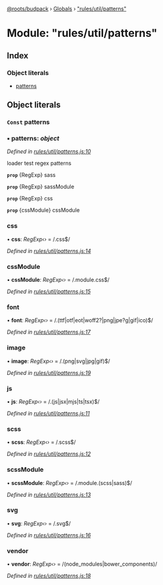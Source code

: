 [@roots/budpack](../README.md) › [Globals](../globals.md) › ["rules/util/patterns"](_rules_util_patterns_.md)

# Module: "rules/util/patterns"

## Index

### Object literals

* [patterns](_rules_util_patterns_.md#const-patterns)

## Object literals

### `Const` patterns

### ▪ **patterns**: *object*

*Defined in [rules/util/patterns.js:10](https://github.com/roots/bud-support/blob/a7a0906/src/budpack/builder/webpack/rules/util/patterns.js#L10)*

loader test regex patterns

**`prop`** {RegExp} sass

**`prop`** {RegExp} sassModule

**`prop`** {RegExp} css

**`prop`** {cssModule} cssModule

###  css

• **css**: *RegExp‹›* = /\.css$/

*Defined in [rules/util/patterns.js:14](https://github.com/roots/bud-support/blob/a7a0906/src/budpack/builder/webpack/rules/util/patterns.js#L14)*

###  cssModule

• **cssModule**: *RegExp‹›* = /\.module\.css$/

*Defined in [rules/util/patterns.js:15](https://github.com/roots/bud-support/blob/a7a0906/src/budpack/builder/webpack/rules/util/patterns.js#L15)*

###  font

• **font**: *RegExp‹›* = /\.(ttf|otf|eot|woff2?|png|jpe?g|gif|ico)$/

*Defined in [rules/util/patterns.js:17](https://github.com/roots/bud-support/blob/a7a0906/src/budpack/builder/webpack/rules/util/patterns.js#L17)*

###  image

• **image**: *RegExp‹›* = /\.(png|svg|jpg|gif)$/

*Defined in [rules/util/patterns.js:19](https://github.com/roots/bud-support/blob/a7a0906/src/budpack/builder/webpack/rules/util/patterns.js#L19)*

###  js

• **js**: *RegExp‹›* = /\.(js|jsx|mjs|ts|tsx)$/

*Defined in [rules/util/patterns.js:11](https://github.com/roots/bud-support/blob/a7a0906/src/budpack/builder/webpack/rules/util/patterns.js#L11)*

###  scss

• **scss**: *RegExp‹›* = /\.scss$/

*Defined in [rules/util/patterns.js:12](https://github.com/roots/bud-support/blob/a7a0906/src/budpack/builder/webpack/rules/util/patterns.js#L12)*

###  scssModule

• **scssModule**: *RegExp‹›* = /\.module\.(scss|sass)$/

*Defined in [rules/util/patterns.js:13](https://github.com/roots/bud-support/blob/a7a0906/src/budpack/builder/webpack/rules/util/patterns.js#L13)*

###  svg

• **svg**: *RegExp‹›* = /\.svg$/

*Defined in [rules/util/patterns.js:16](https://github.com/roots/bud-support/blob/a7a0906/src/budpack/builder/webpack/rules/util/patterns.js#L16)*

###  vendor

• **vendor**: *RegExp‹›* = /(node_modules|bower_components)/

*Defined in [rules/util/patterns.js:18](https://github.com/roots/bud-support/blob/a7a0906/src/budpack/builder/webpack/rules/util/patterns.js#L18)*
